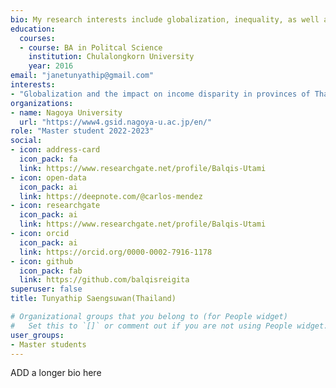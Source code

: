 ```yaml
---
bio: My research interests include globalization, inequality, as well as macroeconomics and econometrics.
education:
  courses:
  - course: BA in Politcal Science
    institution: Chulalongkorn University
    year: 2016
email: "janetunyathip@gmail.com"
interests:
- "Globalization and the impact on income disparity in provinces of Thailand"
organizations:
- name: Nagoya University
  url: "https://www4.gsid.nagoya-u.ac.jp/en/"
role: "Master student 2022-2023"
social:
- icon: address-card
  icon_pack: fa
  link: https://www.researchgate.net/profile/Balqis-Utami
- icon: open-data
  icon_pack: ai
  link: https://deepnote.com/@carlos-mendez
- icon: researchgate
  icon_pack: ai
  link: https://www.researchgate.net/profile/Balqis-Utami
- icon: orcid
  icon_pack: ai
  link: https://orcid.org/0000-0002-7916-1178
- icon: github
  icon_pack: fab
  link: https://github.com/balqisreigita
superuser: false
title: Tunyathip Saengsuwan(Thailand)

# Organizational groups that you belong to (for People widget)
#   Set this to `[]` or comment out if you are not using People widget.
user_groups:
- Master students
---
```


ADD a longer bio here
